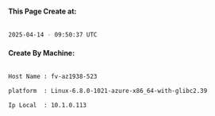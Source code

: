 
   
#### This Page Create at:

```bash

2025-04-14 - 09:50:37 UTC

```

#### Create By Machine:

```bash

Host Name : fv-az1938-523

platform  : Linux-6.8.0-1021-azure-x86_64-with-glibc2.39

Ip Local  : 10.1.0.113

```

